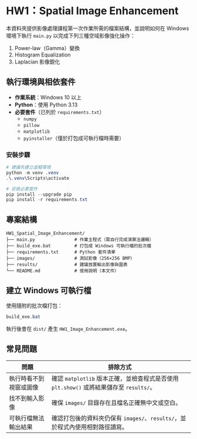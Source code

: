 # HW1：Spatial Image Enhancement

本資料夾提供影像處理課程第一次作業所需的檔案結構，並說明如何在 Windows 環境下執行 `main.py` 以完成下列三種空域影像強化操作：

1. Power-law（Gamma）變換
2. Histogram Equalization
3. Laplacian 影像銳化

## 執行環境與相依套件

- **作業系統**：Windows 10 以上
- **Python**：使用 Python 3.13
- **必要套件**（已列於 `requirements.txt`）
	- `numpy`
	- `pillow`
	- `matplotlib`
	- `pyinstaller`（僅於打包成可執行檔時需要）

### 安裝步驟

```powershell
# 建議先建立虛擬環境
python -m venv .venv
.\.venv\Scripts\activate

# 安裝必要套件
pip install --upgrade pip
pip install -r requirements.txt
```

## 專案結構

```
HW1_Spatial_Image_Enhancement/
├── main.py               # 作業主程式（需自行完成演算法邏輯）
├── build_exe.bat         # 打包成 Windows 可執行檔的批次檔
├── requirements.txt      # Python 套件清單
├── images/               # 測試影像（256×256 BMP）
├── results/              # 建議放置輸出影像與圖表
└── README.md             # 使用說明（本文件）
```

## 建立 Windows 可執行檔
使用隨附的批次檔打包：

```powershell
build_exe.bat
```

執行後會在 `dist/` 產生 `HW1_Image_Enhancement.exe`。

## 常見問題

| 問題 | 排除方式 |
| --- | --- |
| 執行時看不到視窗或圖像 | 確認 `matplotlib` 版本正確，並檢查程式是否使用 `plt.show()` 或將結果儲存至 `results/`。 |
| 找不到輸入影像 | 確保 `images/` 目錄存在且檔名正確無中文或空白。 |
| 可執行檔無法輸出結果 | 確認打包後的資料夾仍保有 `images/`、`results/`，並於程式內使用相對路徑讀寫。 |